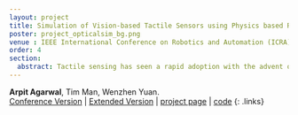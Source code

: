 ```yaml
---
layout: project
title: Simulation of Vision-based Tactile Sensors using Physics based Rendering
poster: project_opticalsim_bg.png
venue : IEEE International Conference on Robotics and Automation (ICRA) 2021
order: 4
section: 
  abstract: Tactile sensing has seen a rapid adoption with the advent of vision-based tactile sensors. Vision-based tactile sensors provide high resolution, compact and inexpensive data to perform precise in-hand manipulation and human-robot interaction. However, the simulation of tactile sensors is still a challenge. In this paper, we built the first fully general optical tactile simulation system for a GelSight sensor using physics-based rendering techniques. We propose physically accurate light models and show in-depth analysis of individual components of our simulation pipeline. Our system outperforms previous simulation techniques qualitatively and quantitative on image similarity metrics.
---
```

**Arpit Agarwal**, Tim Man, Wenzhen Yuan.   
[Conference Version](https://ieeexplore.ieee.org/abstract/document/9561122) \|
[Extended Version](https://arxiv.org/abs/2012.13184) \|
[project page](https://labs.ri.cmu.edu/robotouch/tactile-optical-simulation/) \|
[code](https://github.com/CMURoboTouch/tactile_optical_simulation)
{: .links} 